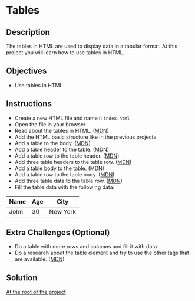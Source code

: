 # Tables

## Description

The tables in HTML are used to display data in a tabular format. At this project you will learn how to use tables in HTML.

## Objectives

- Use tables in HTML

## Instructions

- Create a new HTML file and name it `index.html`
- Open the file in your browser
- Read about the tables in HTML. ([MDN](https://developer.mozilla.org/en-US/docs/Web/HTML/Element#tabular_data))
- Add the HTML basic structure like in the previous projects
- Add a table to the body. ([MDN](https://developer.mozilla.org/en-US/docs/Web/HTML/Element/table))
- Add a table header to the table. ([MDN](https://developer.mozilla.org/en-US/docs/Web/HTML/Element/thead))
- Add a table row to the table header. ([MDN](https://developer.mozilla.org/en-US/docs/Web/HTML/Element/tr))
- Add three table headers to the table row. ([MDN](https://developer.mozilla.org/en-US/docs/Web/HTML/Element/th))
- Add a table body to the table. ([MDN](https://developer.mozilla.org/en-US/docs/Web/HTML/Element/tbody))
- Add a table row to the table body. ([MDN](https://developer.mozilla.org/en-US/docs/Web/HTML/Element/tr))
- Add three table data to the table row. ([MDN](https://developer.mozilla.org/en-US/docs/Web/HTML/Element/td))
- Fill the table data with the following data:

| Name | Age | City |
| ---- | --- | ---- |
| John | 30  | New York |

## Extra Challenges (Optional)

- Do a table with more rows and columns and fill it with data
- Do a research about the table element and try to use the other tags that are available. ([MDN](https://developer.mozilla.org/en-US/docs/Web/HTML/Element/table))

## Solution

[At the root of the project](./)
